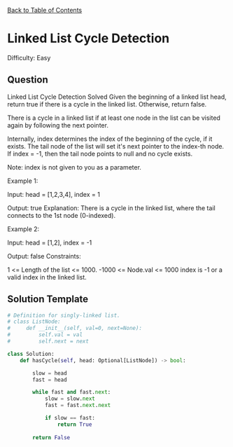[Back to Table of Contents](../../README.md)

# Linked List Cycle Detection
Difficulty: Easy

## Question
Linked List Cycle Detection
Solved 
Given the beginning of a linked list head, return true if there is a cycle in the linked list. Otherwise, return false.

There is a cycle in a linked list if at least one node in the list can be visited again by following the next pointer.

Internally, index determines the index of the beginning of the cycle, if it exists. The tail node of the list will set it's next pointer to the index-th node. If index = -1, then the tail node points to null and no cycle exists.

Note: index is not given to you as a parameter.

Example 1:



Input: head = [1,2,3,4], index = 1

Output: true
Explanation: There is a cycle in the linked list, where the tail connects to the 1st node (0-indexed).

Example 2:



Input: head = [1,2], index = -1

Output: false
Constraints:

1 <= Length of the list <= 1000.
-1000 <= Node.val <= 1000
index is -1 or a valid index in the linked list.

## Solution Template
```python
# Definition for singly-linked list.
# class ListNode:
#     def __init__(self, val=0, next=None):
#         self.val = val
#         self.next = next

class Solution:
    def hasCycle(self, head: Optional[ListNode]) -> bool:

        slow = head
        fast = head

        while fast and fast.next:
            slow = slow.next
            fast = fast.next.next

            if slow == fast:
                return True
        
        return False
        
```
